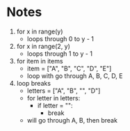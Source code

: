 # Notes

1. for x in range(y)
	* loops through 0 to y - 1 
2. for x in range(2, y)
	* loops through 1 to y - 1
3. for item in items
	* item = ["A", "B", "C", "D", "E"]
	* loop with go through A, B, C, D, E
4. loop breaks
	* letters = ["A", "B", "", "D"]
	* for letter in letters:
		* if letter = "":
			* break
	* will go through A, B, then break
